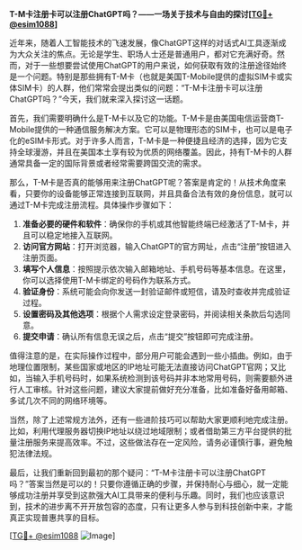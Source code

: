 **T-M卡注册卡可以注册ChatGPT吗？——一场关于技术与自由的探讨[[TG💪+ @esim1088](https://t.me/s/esim1088)]**

近年来，随着人工智能技术的飞速发展，像ChatGPT这样的对话式AI工具逐渐成为大众关注的焦点。无论是学生、职场人士还是普通用户，都对它充满好奇。然而，对于一些想要尝试使用ChatGPT的用户来说，如何获取有效的注册途径始终是一个问题。特别是那些拥有T-M卡（也就是美国T-Mobile提供的虚拟SIM卡或实体SIM卡）的人群，他们常常会提出类似的问题：“T-M卡注册卡可以注册ChatGPT吗？”今天，我们就来深入探讨这一话题。

首先，我们需要明确什么是T-M卡以及它的功能。T-M卡是由美国电信运营商T-Mobile提供的一种通信服务解决方案。它可以是物理形态的SIM卡，也可以是电子化的eSIM卡形式。对于许多人而言，T-M卡是一种便捷且经济的选择，因为它支持全球漫游，并且在美国本土享有较为优质的网络覆盖。因此，持有T-M卡的人群通常具备一定的国际背景或者经常需要跨国交流的需求。

那么，T-M卡是否真的能够用来注册ChatGPT呢？答案是肯定的！从技术角度来看，只要你的设备能够正常连接到互联网，并且具备合法有效的身份信息，就可以通过T-M卡完成注册流程。具体操作步骤如下：

1. **准备必要的硬件和软件**：确保你的手机或其他智能终端已经激活了T-M卡，并且可以稳定地接入互联网。
2. **访问官方网站**：打开浏览器，输入ChatGPT的官方网址，点击“注册”按钮进入注册页面。
3. **填写个人信息**：按照提示依次输入邮箱地址、手机号码等基本信息。在这里，你可以选择使用T-M卡绑定的号码作为联系方式。
4. **验证身份**：系统可能会向你发送一封验证邮件或短信，请及时查收并完成验证过程。
5. **设置密码及其他选项**：根据个人需求设定登录密码，并阅读相关条款后勾选同意。
6. **提交申请**：确认所有信息无误之后，点击“提交”按钮即可完成注册。

值得注意的是，在实际操作过程中，部分用户可能会遇到一些小插曲。例如，由于地理位置限制，某些国家或地区的IP地址可能无法直接访问ChatGPT官网；又比如，当输入手机号码时，如果系统检测到该号码并非本地常用号码，则需要额外进行人工审核。针对这些问题，建议大家提前做好充分准备，比如准备好备用邮箱、多试几次不同的网络环境等。

当然，除了上述常规方法外，还有一些进阶技巧可以帮助大家更顺利地完成注册。比如，利用代理服务器切换IP地址以绕过地域限制；或者借助第三方平台提供的批量注册服务来提高效率。不过，这些做法存在一定风险，请务必谨慎行事，避免触犯法律法规。

最后，让我们重新回到最初的那个疑问：“T-M卡注册卡可以注册ChatGPT吗？”答案当然是可以的！只要你遵循正确的步骤，并保持耐心与细心，就一定能够成功注册并享受到这款强大AI工具带来的便利与乐趣。同时，我们也应该意识到，技术的进步离不开开放包容的态度，只有让更多人参与到科技创新中来，才能真正实现普惠共享的目标。

[[TG💪+ @esim1088](https://t.me/s/esim1088) ![Image](https://i.postimg.cc/4NQfJmqS/Snipaste-2025-05-13-00-14-12.png)]
